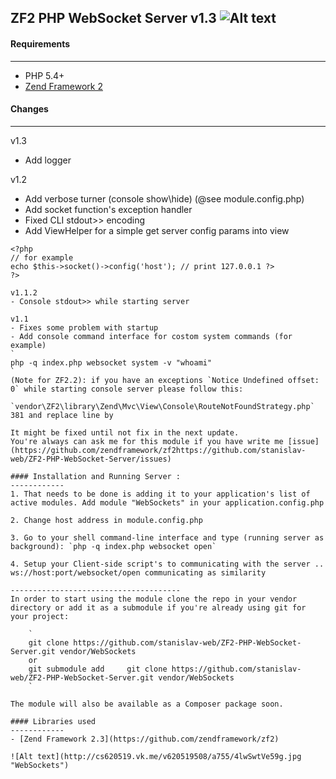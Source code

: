 ZF2 PHP WebSocket Server v1.3
![Alt text](https://encrypted-tbn2.gstatic.com/images?q=tbn:ANd9GcRpi209uZxeUrXP6cFLxuFbsTQkm9V0anTgp7Y-ltpEG6sw-txlvg "WebSockets")
--------------------------------------

#### Requirements
------------
* PHP 5.4+
* [Zend Framework 2](https://github.com/zendframework/zf2)

#### Changes
------------
v1.3
- Add logger

v1.2
- Add verbose turner (console show\hide) (@see module.config.php)
- Add socket function's exception handler
- Fixed CLI stdout>> encoding
- Add ViewHelper for a simple get server config params into view
```
<?php
// for example
echo $this->socket()->config('host'); // print 127.0.0.1 ?>
?>

v1.1.2
- Console stdout>> while starting server

v1.1
- Fixes some problem with startup
- Add console command interface for costom system commands (for example)
`
php -q index.php websocket system -v "whoami"
`
(Note for ZF2.2): if you have an exceptions `Notice Undefined offset: 0` while starting console server please follow this:

`vendor\ZF2\library\Zend\Mvc\View\Console\RouteNotFoundStrategy.php` 381 and replace line by 
```
<?php
$result .= isset($row[0]) ? $row[0] . "\n" : '';
?>
```
It might be fixed until not fix in the next update.
You're always can ask me for this module if you have write me [issue](https://github.com/zendframework/zf2https://github.com/stanislav-web/ZF2-PHP-WebSocket-Server/issues)

#### Installation and Running Server :
------------
1. That needs to be done is adding it to your application's list of active modules. Add module "WebSockets" in your application.config.php

2. Change host address in module.config.php

3. Go to your shell command-line interface and type (running server as background): `php -q index.php websocket open`

4. Setup your Client-side script's to communicating with the server .. ws://host:port/websocket/open communicating as similarity

--------------------------------------
In order to start using the module clone the repo in your vendor directory or add it as a submodule if you're already using git for your project:

    `
    git clone https://github.com/stanislav-web/ZF2-PHP-WebSocket-Server.git vendor/WebSockets
    or
    git submodule add     git clone https://github.com/stanislav-web/ZF2-PHP-WebSocket-Server.git vendor/WebSockets
    `
    
The module will also be available as a Composer package soon.

#### Libraries used
------------
- [Zend Framework 2.3](https://github.com/zendframework/zf2)

![Alt text](http://cs620519.vk.me/v620519508/a755/4lwSwtVe59g.jpg "WebSockets")


